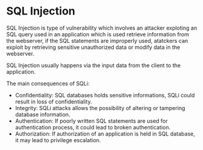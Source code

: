 # SQL Injection

SQL Injection is type of vulnerability which involves an attacker exploting an SQL query used in an application which is used retrieve information from the webserver, if the SQL statements are improperly used, atatckers can exploit by retrieving sensitive unauthorized data or modify data in the webserver.

SQL Injection usually happens via the input data from the client to the application.

The main consequences of SQLi:

- Confidentiality: SQL databases holds sensitive informations, SQLi could result in loss of confidentiality.
- Integrity: SQLi attacks allows the possibility of altering or tampering database information.
- Authentication: If poorly written SQL statements are used for authentication process, it could lead to broken authentication.
- Authorization: If authorization of an application is held in SQL database, it may lead to privilege escalation.

